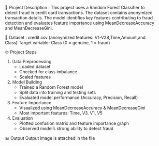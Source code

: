 📌 Project Description : 
This project uses a Random Forest Classifier to detect fraud in credit card transactions. The dataset contains anonymized transaction details. The model identifies key features contributing to fraud detection and evaluates feature importance using MeanDecreaseAccuracy and MeanDecreaseGini.

📁 Dataset : 
credit.csv (anonymized features: V1-V28,Time,Amount,and Class)
Target variable: Class (0 = genuine, 1 = fraud)

⚙️ Project Steps
1. Data Preprocessing
   - Loaded dataset
   - Checked for class imbalance
   - Scaled features 
2. Model Building
   - Trained a Random Forest model
   - Split data into training and testing sets
   - Evaluated model performance (Accuracy, Precision, Recall)
3. Feature Importance
   - Visualized using MeanDecreaseAccuracy & MeanDecreaseGini
   - Most important features: Time, V3, V1, V5
4. Evaluation
   - Plotted confusion matrix and feature importance graph
   - Observed model’s strong ability to detect fraud
     
📊 Output
Output image is attached in the file
